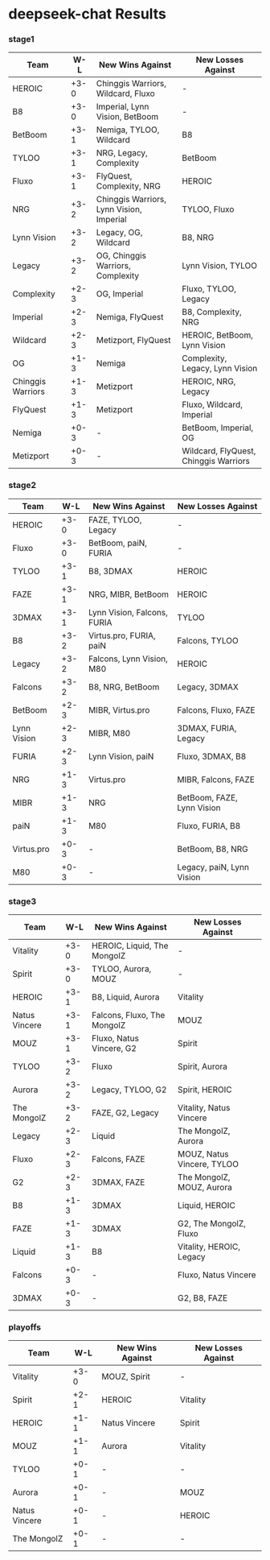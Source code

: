 # deepseek-chat Results

### stage1

| Team | W-L | New Wins Against | New Losses Against |
|------|-----|-----------------|------------------|
| HEROIC | +3-0 | Chinggis Warriors, Wildcard, Fluxo | - |
| B8 | +3-0 | Imperial, Lynn Vision, BetBoom | - |
| BetBoom | +3-1 | Nemiga, TYLOO, Wildcard | B8 |
| TYLOO | +3-1 | NRG, Legacy, Complexity | BetBoom |
| Fluxo | +3-1 | FlyQuest, Complexity, NRG | HEROIC |
| NRG | +3-2 | Chinggis Warriors, Lynn Vision, Imperial | TYLOO, Fluxo |
| Lynn Vision | +3-2 | Legacy, OG, Wildcard | B8, NRG |
| Legacy | +3-2 | OG, Chinggis Warriors, Complexity | Lynn Vision, TYLOO |
| Complexity | +2-3 | OG, Imperial | Fluxo, TYLOO, Legacy |
| Imperial | +2-3 | Nemiga, FlyQuest | B8, Complexity, NRG |
| Wildcard | +2-3 | Metizport, FlyQuest | HEROIC, BetBoom, Lynn Vision |
| OG | +1-3 | Nemiga | Complexity, Legacy, Lynn Vision |
| Chinggis Warriors | +1-3 | Metizport | HEROIC, NRG, Legacy |
| FlyQuest | +1-3 | Metizport | Fluxo, Wildcard, Imperial |
| Nemiga | +0-3 | - | BetBoom, Imperial, OG |
| Metizport | +0-3 | - | Wildcard, FlyQuest, Chinggis Warriors |

### stage2

| Team | W-L | New Wins Against | New Losses Against |
|------|-----|-----------------|------------------|
| HEROIC | +3-0 | FAZE, TYLOO, Legacy | - |
| Fluxo | +3-0 | BetBoom, paiN, FURIA | - |
| TYLOO | +3-1 | B8, 3DMAX | HEROIC |
| FAZE | +3-1 | NRG, MIBR, BetBoom | HEROIC |
| 3DMAX | +3-1 | Lynn Vision, Falcons, FURIA | TYLOO |
| B8 | +3-2 | Virtus.pro, FURIA, paiN | Falcons, TYLOO |
| Legacy | +3-2 | Falcons, Lynn Vision, M80 | HEROIC |
| Falcons | +3-2 | B8, NRG, BetBoom | Legacy, 3DMAX |
| BetBoom | +2-3 | MIBR, Virtus.pro | Falcons, Fluxo, FAZE |
| Lynn Vision | +2-3 | MIBR, M80 | 3DMAX, FURIA, Legacy |
| FURIA | +2-3 | Lynn Vision, paiN | Fluxo, 3DMAX, B8 |
| NRG | +1-3 | Virtus.pro | MIBR, Falcons, FAZE |
| MIBR | +1-3 | NRG | BetBoom, FAZE, Lynn Vision |
| paiN | +1-3 | M80 | Fluxo, FURIA, B8 |
| Virtus.pro | +0-3 | - | BetBoom, B8, NRG |
| M80 | +0-3 | - | Legacy, paiN, Lynn Vision |

### stage3

| Team | W-L | New Wins Against | New Losses Against |
|------|-----|-----------------|------------------|
| Vitality | +3-0 | HEROIC, Liquid, The MongolZ | - |
| Spirit | +3-0 | TYLOO, Aurora, MOUZ | - |
| HEROIC | +3-1 | B8, Liquid, Aurora | Vitality |
| Natus Vincere | +3-1 | Falcons, Fluxo, The MongolZ | MOUZ |
| MOUZ | +3-1 | Fluxo, Natus Vincere, G2 | Spirit |
| TYLOO | +3-2 | Fluxo | Spirit, Aurora |
| Aurora | +3-2 | Legacy, TYLOO, G2 | Spirit, HEROIC |
| The MongolZ | +3-2 | FAZE, G2, Legacy | Vitality, Natus Vincere |
| Legacy | +2-3 | Liquid | The MongolZ, Aurora |
| Fluxo | +2-3 | Falcons, FAZE | MOUZ, Natus Vincere, TYLOO |
| G2 | +2-3 | 3DMAX, FAZE | The MongolZ, MOUZ, Aurora |
| B8 | +1-3 | 3DMAX | Liquid, HEROIC |
| FAZE | +1-3 | 3DMAX | G2, The MongolZ, Fluxo |
| Liquid | +1-3 | B8 | Vitality, HEROIC, Legacy |
| Falcons | +0-3 | - | Fluxo, Natus Vincere |
| 3DMAX | +0-3 | - | G2, B8, FAZE |

### playoffs

| Team | W-L | New Wins Against | New Losses Against |
|------|-----|-----------------|------------------|
| Vitality | +3-0 | MOUZ, Spirit | - |
| Spirit | +2-1 | HEROIC | Vitality |
| HEROIC | +1-1 | Natus Vincere | Spirit |
| MOUZ | +1-1 | Aurora | Vitality |
| TYLOO | +0-1 | - | - |
| Aurora | +0-1 | - | MOUZ |
| Natus Vincere | +0-1 | - | HEROIC |
| The MongolZ | +0-1 | - | - |

